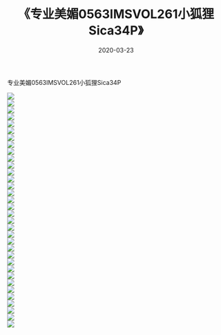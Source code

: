 ﻿---
layout: post
title:  《专业美媚0563IMSVOL261小狐狸Sica34P》
date:   2020-03-23
img: http://img.660000.xyz/Sharelink/性感/2020/专业美媚0563IMSVOL261小狐狸Sica34P/000.jpg
categories: [美女, 清纯, 唯美]
---

专业美媚0563IMSVOL261小狐狸Sica34P

  ![](http://img.660000.xyz/Sharelink/性感/2020/专业美媚0563IMSVOL261小狐狸Sica34P/001.jpg) <br> ![](http://img.660000.xyz/Sharelink/性感/2020/专业美媚0563IMSVOL261小狐狸Sica34P/002.jpg) <br> ![](http://img.660000.xyz/Sharelink/性感/2020/专业美媚0563IMSVOL261小狐狸Sica34P/003.jpg) <br> ![](http://img.660000.xyz/Sharelink/性感/2020/专业美媚0563IMSVOL261小狐狸Sica34P/004.jpg) <br> ![](http://img.660000.xyz/Sharelink/性感/2020/专业美媚0563IMSVOL261小狐狸Sica34P/005.jpg) <br> ![](http://img.660000.xyz/Sharelink/性感/2020/专业美媚0563IMSVOL261小狐狸Sica34P/006.jpg) <br> ![](http://img.660000.xyz/Sharelink/性感/2020/专业美媚0563IMSVOL261小狐狸Sica34P/007.jpg) <br> ![](http://img.660000.xyz/Sharelink/性感/2020/专业美媚0563IMSVOL261小狐狸Sica34P/008.jpg) <br> ![](http://img.660000.xyz/Sharelink/性感/2020/专业美媚0563IMSVOL261小狐狸Sica34P/009.jpg) <br> ![](http://img.660000.xyz/Sharelink/性感/2020/专业美媚0563IMSVOL261小狐狸Sica34P/010.jpg) <br> ![](http://img.660000.xyz/Sharelink/性感/2020/专业美媚0563IMSVOL261小狐狸Sica34P/011.jpg) <br> ![](http://img.660000.xyz/Sharelink/性感/2020/专业美媚0563IMSVOL261小狐狸Sica34P/012.jpg) <br> ![](http://img.660000.xyz/Sharelink/性感/2020/专业美媚0563IMSVOL261小狐狸Sica34P/013.jpg) <br> ![](http://img.660000.xyz/Sharelink/性感/2020/专业美媚0563IMSVOL261小狐狸Sica34P/014.jpg) <br> ![](http://img.660000.xyz/Sharelink/性感/2020/专业美媚0563IMSVOL261小狐狸Sica34P/015.jpg) <br> ![](http://img.660000.xyz/Sharelink/性感/2020/专业美媚0563IMSVOL261小狐狸Sica34P/016.jpg) <br> ![](http://img.660000.xyz/Sharelink/性感/2020/专业美媚0563IMSVOL261小狐狸Sica34P/017.jpg) <br> ![](http://img.660000.xyz/Sharelink/性感/2020/专业美媚0563IMSVOL261小狐狸Sica34P/018.jpg) <br> ![](http://img.660000.xyz/Sharelink/性感/2020/专业美媚0563IMSVOL261小狐狸Sica34P/019.jpg) <br> ![](http://img.660000.xyz/Sharelink/性感/2020/专业美媚0563IMSVOL261小狐狸Sica34P/020.jpg) <br> ![](http://img.660000.xyz/Sharelink/性感/2020/专业美媚0563IMSVOL261小狐狸Sica34P/021.jpg) <br> ![](http://img.660000.xyz/Sharelink/性感/2020/专业美媚0563IMSVOL261小狐狸Sica34P/022.jpg) <br> ![](http://img.660000.xyz/Sharelink/性感/2020/专业美媚0563IMSVOL261小狐狸Sica34P/023.jpg) <br> ![](http://img.660000.xyz/Sharelink/性感/2020/专业美媚0563IMSVOL261小狐狸Sica34P/024.jpg) <br> ![](http://img.660000.xyz/Sharelink/性感/2020/专业美媚0563IMSVOL261小狐狸Sica34P/025.jpg) <br> ![](http://img.660000.xyz/Sharelink/性感/2020/专业美媚0563IMSVOL261小狐狸Sica34P/026.jpg) <br> ![](http://img.660000.xyz/Sharelink/性感/2020/专业美媚0563IMSVOL261小狐狸Sica34P/027.jpg) <br> ![](http://img.660000.xyz/Sharelink/性感/2020/专业美媚0563IMSVOL261小狐狸Sica34P/028.jpg) <br> ![](http://img.660000.xyz/Sharelink/性感/2020/专业美媚0563IMSVOL261小狐狸Sica34P/029.jpg) <br> ![](http://img.660000.xyz/Sharelink/性感/2020/专业美媚0563IMSVOL261小狐狸Sica34P/030.jpg) <br> ![](http://img.660000.xyz/Sharelink/性感/2020/专业美媚0563IMSVOL261小狐狸Sica34P/031.jpg) <br> ![](http://img.660000.xyz/Sharelink/性感/2020/专业美媚0563IMSVOL261小狐狸Sica34P/032.jpg) <br> ![](http://img.660000.xyz/Sharelink/性感/2020/专业美媚0563IMSVOL261小狐狸Sica34P/033.jpg) <br> ![](http://img.660000.xyz/Sharelink/性感/2020/专业美媚0563IMSVOL261小狐狸Sica34P/034.jpg) <br>